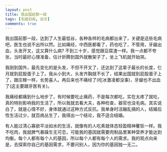 ```yaml
---
layout: post
title: 我出国前那一段
tags: [毛姐旧闻, 远方]
comments: true
---
```


我出国前那一段，达到了人生最低谷，各种各样的毛病都出来了，关键是这些毛病吧，医生也说不出所以然。比如痛经，中西医都看了，药也吃了，不管用，牙龈出血，头发开叉，这又算什么病? 不到三十岁，感觉跟豆腐渣一样。我一点都不夸张，当时最好心理准备，估计折腾到国外就散架子了，坐上飞机就开始哭。

我刚到国外，最先变化的是头发，不但不开叉了，还达到了这辈子最长的长度，仨月就到屁股蛋子上了。我从小到大，头发齐胸就不长了，结果出国就到屁股蛋子上了，跟庄稼一样，长势喜人。再后来也不痛经了(吃冰激凌都没事)，牙龈也不出血了(这主要跟牙医有关)。

我痛经都痛到什么地步了，有时候要吃止痛药，不是每次都吃，实在太疼了就吃，真的特别影响我的生活了，所以我就去看大夫，各种检查，器官也没毛病。其实说白了，就是心情不好，身体就通过这种方式反抗。我单身时活蹦乱搞的人，结婚后性生活过少，就百病丛生了，我得出一个结论，我不适合结婚。

有人能过清心寡欲平淡如水的生活，就像有的人吃素就体态轻盈精神矍铄一样。我不吃肉，我就脾气暴躁生无可恋，可能我的基因就需要肉制品里某种营养才能达到均衡。每个人都有每个人的基因，所以每个人都有每个人的需求。我的观点向来是，去探索你自己的基因需求，不要问别人，因为你的基因独一无二。
